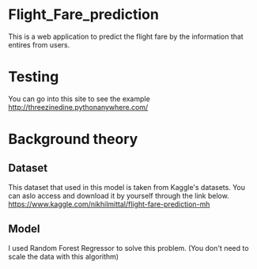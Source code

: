 # Flight_Fare_prediction

This is a web application to predict the flight fare by the information that entires from users.

# Testing
You can go into this site to see the example http://threezinedine.pythonanywhere.com/

# Background theory 
## Dataset
This dataset that used in this model is taken from Kaggle's datasets. You can aslo access and download it by yourself through the link below. <br />
https://www.kaggle.com/nikhilmittal/flight-fare-prediction-mh

## Model
I used Random Forest Regressor to solve this problem. (You don't need to scale the data with this algorithm)
